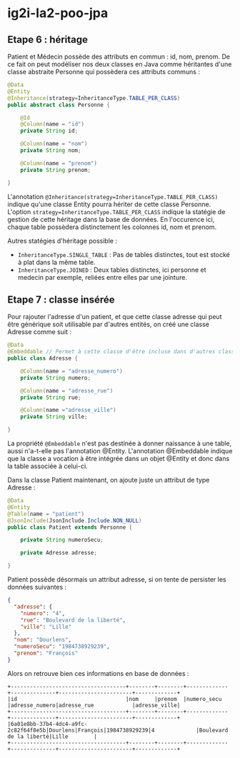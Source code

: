 # ig2i-la2-poo-jpa

## Etape 6 : héritage

Patient et Médecin possède des attributs en commun : id, nom, prenom. De ce fait on peut modéliser nos deux classes en Java comme héritantes d'une classe abstraite Personne qui
possèdera ces attributs communs :

````java
@Data
@Entity
@Inheritance(strategy=InheritanceType.TABLE_PER_CLASS)
public abstract class Personne {

    @Id
    @Column(name = "id")
    private String id;

    @Column(name = "nom")
    private String nom;

    @Column(name = "prenom")
    private String prenom;

}
````
L'annotation ```@Inheritance(strategy=InheritanceType.TABLE_PER_CLASS)``` indique qu'une classe Entity pourra hériter de cette classe Personne.
L'option ```strategy=InheritanceType.TABLE_PER_CLASS``` indique la statégie de gestion de cette héritage dans la base de données.
En l'occurence ici, chaque table possèdera distinctement les colonnes id, nom et prenom.

Autres statégies d'héritage possible :
+ ```InheritanceType.SINGLE_TABLE``` : Pas de tables distinctes, tout est stocké à plat dans la même table.
+ ```InheritanceType.JOINED``` : Deux tables distinctes, ici personne et medecin par exemple, reliées entre elles par une jointure.

## Etape 7 : classe insérée

Pour rajouter l'adresse d'un patient, et que cette classe adresse qui peut être générique soit utilisable par d'autres entités,
on créé une classe Adresse comme suit :

```java
@Data
@Embeddable // Permet à cette classe d'être incluse dans d'autres classe Entity
public class Adresse {

    @Column(name = "adresse_numero")
    private String numero;

    @Column(name = "adresse_rue")
    private String rue;

    @Column(name ="adresse_ville")
    private String ville;

}
```
La propriété ````@Embeddable```` n'est pas destinée à donner naissance à une table, aussi n'a-t-elle pas l'annotation @Entity. L'annotation @Embeddable indique que la classe a vocation à être intégrée dans un objet @Entity et donc dans la table associée à celui-ci.

Dans la classe Patient maintenant, on ajoute juste un attribut de type Adresse :

````java
@Data
@Entity
@Table(name = "patient")
@JsonInclude(JsonInclude.Include.NON_NULL)
public class Patient extends Personne {

    private String numeroSecu;

    private Adresse adresse;

}
````
Patient possède désormais un attribut adresse, si on tente de persister les données suivantes :
```json
{
  "adresse": {
    "numero": "4",
    "rue": "Boulevard de la liberté",
    "ville": "Lille"
  },
  "nom": "Dourlens",
  "numeroSecu": "1984738929239",
  "prenom": "François"
}
```
Alors on retrouve bien ces informations en base de données :
```
+------------------------------------+--------+--------+-------------+--------------+-----------------------+-------------+
|id                                  |nom     |prenom  |numero_secu  |adresse_numero|adresse_rue            |adresse_ville|
+------------------------------------+--------+--------+-------------+--------------+-----------------------+-------------+
|6a01e8bb-37b4-4dc4-a9fc-2c82f64f8e5b|Dourlens|François|1984738929239|4             |Boulevard de la liberté|Lille        |
+------------------------------------+--------+--------+-------------+--------------+-----------------------+-------------+

```